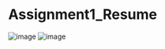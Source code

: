 # Assignment1_Resume
![image](https://github.com/nipun0607/Assignment1_Resume/assets/126556793/01a36526-0c64-4116-83af-60634b22ecf1)
![image](https://github.com/nipun0607/Assignment1_Resume/assets/126556793/cce07e05-a973-443f-9ed8-bd93dbd15507)

